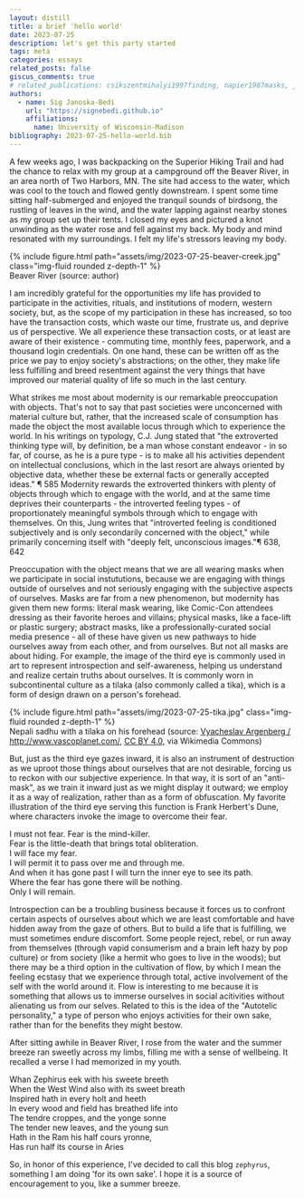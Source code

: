 ```yaml
---
layout: distill
title: a brief 'hello world'
date: 2023-07-25
description: let's get this party started
tags: meta
categories: essays
related_posts: false
giscus_comments: true
# related_publications: csikszentmihalyi1997finding, napier1987masks, jung1921psychological, herbert1965dune
authors:
  - name: Sig Janoska-Bedi
    url: "https://signebedi.github.io"
    affiliations:
      name: University of Wisconsin-Madison
bibliography: 2023-07-25-hello-world.bib
---
```

A few weeks ago, I was backpacking on the Superior Hiking Trail and had the chance to relax with my group at a campground off the Beaver River, in an area north of Two Harbors, MN. The site had access to the water, which was cool to the touch and flowed gently downstream. I spent some time sitting half-submerged and enjoyed the tranquil sounds of birdsong, the rustling of leaves in the wind, and the water lapping against nearby stones as my group set up their tents. I closed my eyes and pictured a knot unwinding as the water rose and fell against my back. My body and mind resonated with my surroundings. I felt my life's stressors leaving my body.

<div class="row mt-3">
    <div class="col-sm mt-3 mt-md-0">
        {% include figure.html path="assets/img/2023-07-25-beaver-creek.jpg" class="img-fluid rounded z-depth-1" %}
    </div>
</div>
<div class="caption">
    Beaver River (source: author)
</div>

I am incredibly grateful for the opportunities my life has provided to participate in the activities, rituals, and institutions of modern, western society, but, as the scope of my participation in these has increased, so too have the transaction costs, which waste our time, frustrate us, and deprive us of perspective. We all experience these transaction costs, or at least are aware of their existence - commuting time, monthly fees, paperwork, and a thousand login credentials. On one hand, these can be written off as the price we pay to enjoy society's abstractions; on the other, they make life less fulfilling and breed resentment against the very things that have improved our material quality of life so much in the last century.

What strikes me most about modernity is our remarkable preoccupation with objects. That's not to say that past societies were unconcerned with material culture but, rather, that the increased scale of consumption has made the object the most available locus through which to experience the world. In his writings on typology, C.J. Jung stated that "the extroverted thinking type will, by definition, be a man whose constant endeavor - in so far, of course, as he is a pure type - is to make all his activities dependent on intellectual conclusions, which in the last resort are always oriented by objective data, whether these be external facts or generally accepted ideas." <d-cite key="jung1921psychological">¶ 585</d-cite> Modernity rewards the extroverted thinkers with plenty of objects through which to engage with the world, and at the same time deprives their counterparts - the introverted feeling types - of proportionately meaningful symbols through which to engage with themselves. On this, Jung writes that "introverted feeling is conditioned subjectively and is only secondarily concerned with the object," while primarily concerning itself with "deeply felt, unconscious images."<d-cite key="jung1921psychological">¶ 638, 642</d-cite>

Preoccupation with the object means that we are all wearing masks when we participate in social instututions, because we are engaging with things outside of ourselves and not seriously engaging with the subjective aspects of ourselves. Masks are far from a new phenomenon, but modernity has given them new forms: literal mask wearing, like Comic-Con attendees dressing as their favorite heroes and villains; physical masks, like a face-lift or plastic surgery; abstract masks, like a professionally-curated social media presence - all of these have given us new pathways to hide ourselves away from each other, and from ourselves. But not all masks are about hiding. For example, the image of the third eye is commonly used in art to represent introspection and self-awareness, helping us understand and realize certain truths about ourselves. <d-cite key="napier1987masks"></d-cite> It is commonly worn in subcontinental culture as a tilaka (also commonly called a tika), which is a form of design drawn on a person's forehead.

<div class="row mt-3">
    <div class="col-sm mt-3 mt-md-0">
        {% include figure.html path="assets/img/2023-07-25-tika.jpg" class="img-fluid rounded z-depth-1" %}
    </div>
</div>
<div class="caption">
    Nepali sadhu with a tilaka on his forehead (source: <a href="https://commons.wikimedia.org/wiki/File:Kathmandu,_Nepal,_Sadhu.jpg">Vyacheslav Argenberg / http://www.vascoplanet.com/</a>, <a href="https://creativecommons.org/licenses/by/4.0">CC BY 4.0</a>, via Wikimedia Commons)
</div>

But, just as the third eye gazes inward, it is also an instrument of destruction as we uproot those things about ourselves that are not desirable, forcing us to reckon with our subjective experience. In that way, it is sort of an "anti-mask", as we train it inward just as we might display it outward; we employ it as a way of realization, rather than as a form of obfuscation. My favorite illustration of the third eye serving this function is Frank Herbert's Dune, where characters invoke the image to overcome their fear.<d-cite key="herbert1965dune"></d-cite>

<div class="poem">
    <div class="stanza">
        <div class="line">
            <div class="original">I must not fear. Fear is the mind-killer.</div>
        </div>
        <div class="line">
            <div class="original">Fear is the little-death that brings total obliteration.</div>
        </div>
        <div class="line">
            <div class="original">I will face my fear.</div>
        </div>
        <div class="line">
            <div class="original">I will permit it to pass over me and through me.</div>
        </div>
        <div class="line">
            <div class="original">And when it has gone past I will turn the inner eye to see its path.</div>
        </div>
        <div class="line">
            <div class="original">Where the fear has gone there will be nothing.</div>
        </div>
        <div class="line">
            <div class="original">Only I will remain.</div>
        </div>
    </div>
</div>

Introspection can be a troubling business because it forces us to confront certain aspects of ourselves about which we are least comfortable and have hidden away from the gaze of others. But to build a life that is fulfilling, we must sometimes endure discomfort. Some people reject, rebel, or run away from themselves (through vapid consumerism and a brain left hazy by pop culture) or from society (like a hermit who goes to live in the woods); but there may be a third option in the cultivation of flow, by which I mean the feeling ecstasy that we experience through total, active involvement of the self with the world around it. <d-cite key="csikszentmihalyi1997finding"></d-cite> Flow is interesting to me because it is something that allows us to immerse ourselves in social acitivities without alienating us from our selves. Related to this is the idea of the "Autotelic personality," a type of person who enjoys activities for their own sake, rather than for the benefits they might bestow.

After sitting awhile in Beaver River, I rose from the water and the summer breeze ran sweetly across my limbs, filling me with a sense of wellbeing. It recalled a verse I had memorized in my youth. <d-cite key="chaucer2023"></d-cite>

<div class="poem">
    <div class="stanza">
        <div class="line">
            <div class="original">Whan Zephirus eek with his sweete breeth</div>
            <div class="translation">When the West Wind also with its sweet breath</div>
        </div>
        <div class="line">
            <div class="original">Inspired hath in every holt and heeth</div>
            <div class="translation">In every wood and field has breathed life into</div>
        </div>
        <div class="line">
            <div class="original">The tendre croppes, and the yonge sonne</div>
            <div class="translation">The tender new leaves, and the young sun</div>
        </div>
        <div class="line">
            <div class="original">Hath in the Ram his half cours yronne,</div>
            <div class="translation">Has run half its course in Aries</div>
        </div>
    </div>
</div>

So, in honor of this experience, I've decided to call this blog `zephyrus`, something I am doing 'for its own sake'. I hope it is a source of encouragement to you, like a summer breeze.


<!--

> The extraverted thinking type will, by definition, be a man whose constant endeavour - in so far, of course, as he is a pure type - is to make all his activities dependent on intellectual conclusions, which in the last resort are always oriented by objective data, whether these be external facts or generally accepted ideas. <d-cite key="jung1921psychological"></d-cite>



Marie von Franz writes of the extraverted thinking type "". (ref: __)

- Autotelic (ref: MIHALY CSIKSZENTMIHALYI, Finding Flow)
- Social "Masks" (ref: )

“I must not fear. Fear is the mind-killer. Fear is the little-death that brings total obliteration. I will face my fear. I will permit it to pass over me and through me. And when it has gone past I will turn the inner eye to see its path. Where the fear has gone there will be nothing. Only I will remain.”
― Frank Herbert, Dune

-->

<!--
I'd like to write my next paragraph with a focus on our preoccupation with objects which, while not necessarily different from past societies, is made worse by the massive increase in the capacity for consumption. This is related fundamentally to Jung's extroverted thinking type, who tries always to focus his activities on preconceived notions about the world:

> The extroverted thinking type will, by definition, be a man whose constant endeavor - in so far, of course, as he is a pure type - is to make all his activities dependent on intellectual conclusions, which in the last resort are always oriented by objective data, whether these be external facts or generally accepted ideas. <d-cite key="jung1921psychological"></d-cite>

Thus, we are engaged always in the construction of social masks - facilitated in real ways, as in the wearing of costumes or in getting botox; as well as in more indirect ways, like the selective distribution of information about the self over social media. Neither either is the use of mask any different from past times, see <d-cite key="napier1987masks"></d-cite>. But is has been made more extreme than in past times.

But one of the most interesting "Masks" is the third eye - a conceptual eye that we train inward to look upon the self and understand / comprehend / realize a certain truth. Think eg. of Herbert's litany against fear:

“I must not fear. Fear is the mind-killer. Fear is the little-death that brings total obliteration. I will face my fear. I will permit it to pass over me and through me. And when it has gone past I will turn the inner eye to see its path. Where the fear has gone there will be nothing. Only I will remain.”
― Frank Herbert, Dune

But all of this is horrendously troubling business. What is the escape? Need we escape? It is one thing, to recede to the mountains and remain a hermit, contemplating inner truths for the rest of one's life. 

Or, perhaps more preferable, we should lean into the world that we have created and cultivate more reasonable forms of meaning. For that reason, we should be mindful to cultivate flow, as in <d-cite key="csikszentmihalyi1997finding"></d-cite>. That is to say, to cultivate a focus and fascination with the object. Likewise, it is worth considering cultivating an Autotelic personality; that is, one where we focus on the activity instead of its purpose, thus freeing ourselves from the constraints of "extroverted thinker" namely the need to act in accordance with intellectual conclusions, but rather enjoy those things which we do for their own sake.
-->